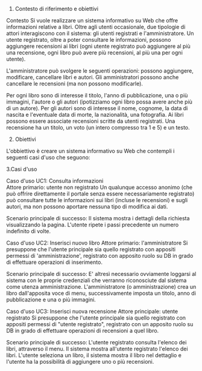 1. Contesto di riferimento e obiettivi

Contesto 
Si vuole realizzare un sistema informativo su Web che offre informazioni relative a libri. Oltre agli utenti occasionale, due tipologie di attori interagiscono con il sistema: gli utenti registrati e l'amministratore. Un utente registrato, oltre a poter consultare le informazioni, possono aggiungere recensioni ai libri (ogni utente registrato può aggiungere al più una recensione, ogni libro può avere più recensioni, al più una per ogni utente).

L'amministratore può svolgere le seguenti operazioni: possono aggiungere, modificare, cancellare libri e autori. Gli amministratori possono anche cancellare le recensioni (ma non possono modificarle).

Per ogni libro sono di interesse il titolo, l'anno di pubblicazione, una o più immagini, l'autore o gli autori (ipotizziamo ogni libro possa avere anche più di un autore). Per gli autori sono di interesse il nome, cognome, la data di nascita e l'eventuale data di morte, la nazionalità, una fotografia.
Ai libri possono essere associate recensioni scritte da utenti registrati. Una recensione ha un titolo, un voto (un intero compresso tra 1 e 5) e un testo.

2. Obiettivi

L'obbiettivo è creare un sistema informativo su Web che contempli i seguenti casi d'uso che seguono:

3.Casi d'uso 

Caso d'uso UC1: Consulta informazioni  
Attore primario: utente non registrato
Un qualunque accesso anonimo (che può offrire direttamente il portale senza essere necessariamente registrato) può consultare tutte le informazioni sui libri (incluse le recensioni) e sugli autori, ma non possono aportare nessuna tipo di modifica ai dati.

Scenario principale di successo: 
Il sistema mostra i dettagli della richiesta visualizzando la pagina. L'utente ripete i passi precedente un numero indefinito di volte.

Caso d'uso UC2: Inserisci nuovo libro
Attore primario: l'amministratore
Si presuppone che l'utente principale sia quello registrato con appositi permessi di 'amministrazione', registrato con apposito ruolo su DB in grado di effettuare operazioni di inserimento.

Scenario principale di successo: E' altresì necessario ovviamente loggarsi al sistema con le proprie credenziali che verranno riconosciute dal sistema come utenza amministrazione. L'amministratore (o amministrazione) crea un libro dall'apposita voce di menu, successivamente imposta un titolo, anno di pubblicazione e una o più immagini.

Caso d'uso UC3: Inserisci nuova recensione
Attore principale: utente registrato
Si presuppone che l'utente principale sia quello registrato con appositi permessi di "utente registrato", registrato con un apposito ruolo su DB in grado di effettuare operazioni di recensioni a quel libro.

Scenario principale di successo: L'utente registrato consulta l'elenco dei libri, attraverso il menu. Il sistema mostra all'utente registrato l'elenco dei libri. L'utente seleziona un libro, il sistema mostra il libro nel dettaglio e l'utente ha la possibilità di aggiungere uno o più recensioni.

